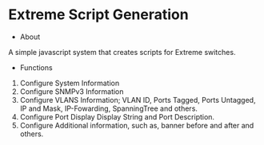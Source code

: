# Extreme Script Generation

* About

A simple javascript system that creates scripts for Extreme switches.

* Functions

1. Configure System Information
2. Configure SNMPv3 Information
3. Configure VLANS Information; VLAN ID, Ports Tagged, Ports Untagged, IP and Mask, IP-Fowarding, SpanningTree and others.
4. Configure Port Display Display String and Port Description.
5. Configure Additional information, such as, banner before and after and others.
